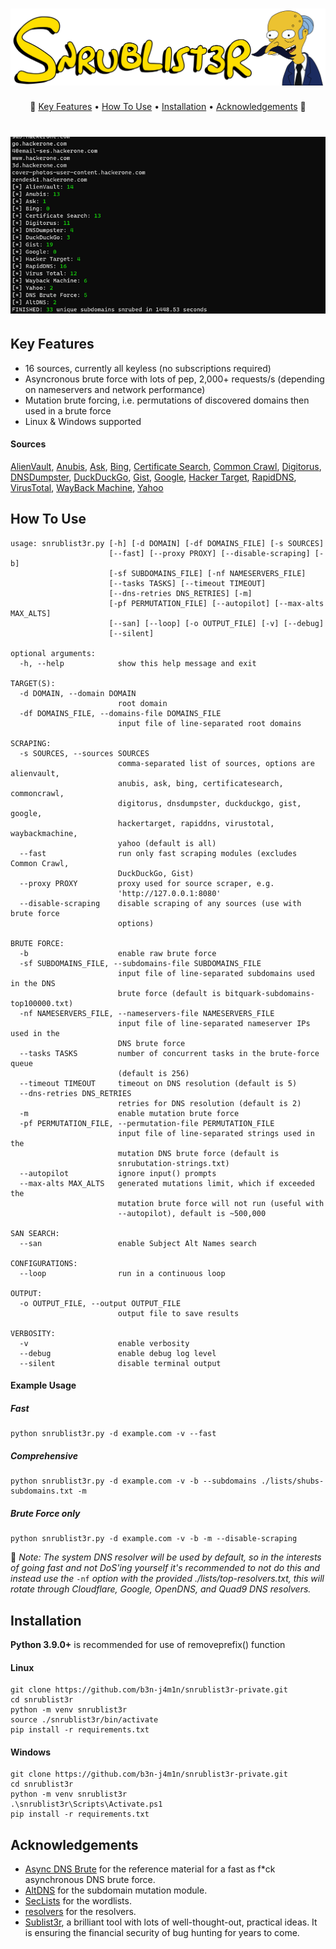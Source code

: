 
<h1 align="center">
  <img src="static/logo.png" alt="Snrublist3r"</a>
  <br>
</h1>

<p align="center">
🍩
  <a href="#key-features">Key Features</a> •
  <a href="#how-to-use">How To Use</a> •
  <a href="#installation">Installation</a> •
  <a href="#acknowledgements">Acknowledgements</a>
🍺
</p>

<h1 align="center">
  <img src="static/demo.png" alt="demo"</a>
  <br>
</h1>

## Key Features
- 16 sources, currently all keyless (no subscriptions required)
- Asyncronous brute force with lots of pep, 2,000+ requests/s (depending on nameservers and network performance)
- Mutation brute forcing, i.e. permutations of discovered domains then used in a brute force
- Linux & Windows supported


#### Sources
[AlienVault](https://otx.alienvault.com/), [Anubis](https://github.com/jonluca/Anubis), [Ask](https://www.ask.com/), [Bing](https://www.bing.com/), [Certificate Search](https://crt.sh/), [Common Crawl](https://commoncrawl.org/), [Digitorus](https://www.digitorus.com/), [DNSDumpster](https://dnsdumpster.com/), [DuckDuckGo](https://duckduckgo.com/), [Gist](https://gist.github.com/), [Google](https://www.google.com), [Hacker Target](https://hackertarget.com/), [RapidDNS](https://rapiddns.io/), [VirusTotal](https://www.virustotal.com/), [WayBack Machine](https://archive.org/web/), [Yahoo](https://yahoo.com/)

## How To Use
```
usage: snrublist3r.py [-h] [-d DOMAIN] [-df DOMAINS_FILE] [-s SOURCES]
                      [--fast] [--proxy PROXY] [--disable-scraping] [-b]
                      [-sf SUBDOMAINS_FILE] [-nf NAMESERVERS_FILE]
                      [--tasks TASKS] [--timeout TIMEOUT]
                      [--dns-retries DNS_RETRIES] [-m]
                      [-pf PERMUTATION_FILE] [--autopilot] [--max-alts MAX_ALTS]
                      [--san] [--loop] [-o OUTPUT_FILE] [-v] [--debug]
                      [--silent]

optional arguments:
  -h, --help            show this help message and exit

TARGET(S):
  -d DOMAIN, --domain DOMAIN
                        root domain
  -df DOMAINS_FILE, --domains-file DOMAINS_FILE
                        input file of line-separated root domains

SCRAPING:
  -s SOURCES, --sources SOURCES
                        comma-separated list of sources, options are alienvault,
                        anubis, ask, bing, certificatesearch, commoncrawl,
                        digitorus, dnsdumpster, duckduckgo, gist, google,
                        hackertarget, rapiddns, virustotal, waybackmachine,
                        yahoo (default is all)
  --fast                run only fast scraping modules (excludes Common Crawl,
                        DuckDuckGo, Gist)
  --proxy PROXY         proxy used for source scraper, e.g.
                        'http://127.0.0.1:8080'
  --disable-scraping    disable scraping of any sources (use with brute force
                        options)

BRUTE FORCE:
  -b                    enable raw brute force
  -sf SUBDOMAINS_FILE, --subdomains-file SUBDOMAINS_FILE
                        input file of line-separated subdomains used in the DNS
                        brute force (default is bitquark-subdomains-top100000.txt)
  -nf NAMESERVERS_FILE, --nameservers-file NAMESERVERS_FILE
                        input file of line-separated nameserver IPs used in the
                        DNS brute force
  --tasks TASKS         number of concurrent tasks in the brute-force queue
                        (default is 256)
  --timeout TIMEOUT     timeout on DNS resolution (default is 5)
  --dns-retries DNS_RETRIES
                        retries for DNS resolution (default is 2)
  -m                    enable mutation brute force
  -pf PERMUTATION_FILE, --permutation-file PERMUTATION_FILE
                        input file of line-separated strings used in the
                        mutation DNS brute force (default is
                        snrubutation-strings.txt)
  --autopilot           ignore input() prompts
  --max-alts MAX_ALTS   generated mutations limit, which if exceeded the
                        mutation brute force will not run (useful with
                        --autopilot), default is ~500,000

SAN SEARCH:
  --san                 enable Subject Alt Names search

CONFIGURATIONS:
  --loop                run in a continuous loop

OUTPUT:
  -o OUTPUT_FILE, --output OUTPUT_FILE
                        output file to save results

VERBOSITY:
  -v                    enable verbosity
  --debug               enable debug log level
  --silent              disable terminal output
  ```


#### Example Usage
##### Fast
```
python snrublist3r.py -d example.com -v --fast
```

##### Comprehensive
```
python snrublist3r.py -d example.com -v -b --subdomains ./lists/shubs-subdomains.txt -m
```

##### Brute Force only
```
python snrublist3r.py -d example.com -v -b -m --disable-scraping
```

🧠 _Note: The system DNS resolver will be used by default, so in the interests of going fast and not DoS'ing yourself it's recommended to not do this and instead use the_ `-nf` _option with the provided ./lists/top-resolvers.txt, this will rotate through Cloudflare, Google, OpenDNS, and Quad9 DNS resolvers._

## Installation

**Python 3.9.0+** is recommended for use of removeprefix() function

#### Linux
```
git clone https://github.com/b3n-j4m1n/snrublist3r-private.git
cd snrublist3r
python -m venv snrublist3r
source ./snrublist3r/bin/activate
pip install -r requirements.txt
```

#### Windows
```
git clone https://github.com/b3n-j4m1n/snrublist3r-private.git
cd snrublist3r
python -m venv snrublist3r
.\snrublist3r\Scripts\Activate.ps1
pip install -r requirements.txt
```

## Acknowledgements
 - [Async DNS Brute](https://github.com/blark/aiodnsbrute) for the reference material for a fast as f*ck asynchronous DNS brute force.
 - [AltDNS](https://awesomeopensource.com/project/elangosundar/awesome-README-templates) for the subdomain mutation module.
 - [SecLists](https://github.com/danielmiessler/SecLists) for the wordlists.
 - [resolvers](https://github.com/trickest/resolvers) for the resolvers.
 - [Sublist3r](https://github.com/aboul3la/Sublist3r), a brilliant tool with lots of well-thought-out, practical ideas. It is ensuring the financial security of bug hunting for years to come.